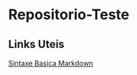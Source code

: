 # Repositorio-Teste

## Links Uteis
[Sintaxe Basica Markdown](https://www.markdownguide.org/basic-syntax/)

